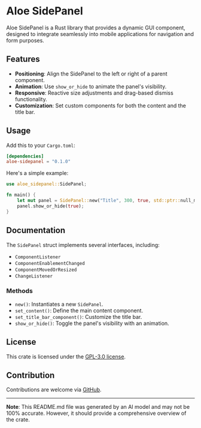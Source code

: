 # Aloe SidePanel

Aloe SidePanel is a Rust library that provides a dynamic GUI component, designed to integrate seamlessly into mobile applications for navigation and form purposes.

## Features

- **Positioning**: Align the SidePanel to the left or right of a parent component.
- **Animation**: Use `show_or_hide` to animate the panel's visibility.
- **Responsive**: Reactive size adjustments and drag-based dismiss functionality.
- **Customization**: Set custom components for both the content and the title bar.

## Usage

Add this to your `Cargo.toml`:

```toml
[dependencies]
aloe-sidepanel = "0.1.0"
```

Here's a simple example:

```rust
use aloe_sidepanel::SidePanel;

fn main() {
    let mut panel = SidePanel::new("Title", 300, true, std::ptr::null_mut(), None);
    panel.show_or_hide(true);
}
```

## Documentation

The `SidePanel` struct implements several interfaces, including:

- `ComponentListener`
- `ComponentEnablementChanged`
- `ComponentMovedOrResized`
- `ChangeListener`

### Methods

- `new()`: Instantiates a new `SidePanel`.
- `set_content()`: Define the main content component.
- `set_title_bar_component()`: Customize the title bar.
- `show_or_hide()`: Toggle the panel's visibility with an animation.

## License

This crate is licensed under the [GPL-3.0 license](https://opensource.org/licenses/GPL-3.0).

## Contribution

Contributions are welcome via [GitHub](https://github.com/klebs6/aloe-rs).

---

**Note**: This README.md file was generated by an AI model and may not be 100% accurate. However, it should provide a comprehensive overview of the crate.